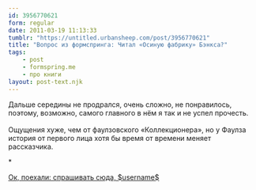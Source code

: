 ```yaml
---
id: 3956770621
form: regular
date: 2011-03-19 11:13:33
tumblr: "https://untitled.urbansheep.com/post/3956770621"
title: "Вопрос из формспринга: Читал «Осиную фабрику» Бэнкса?"
tags:
    - post
    - formspring.me
    - про книги
layout: post-text.njk
---
```


<p class="formspringmeAnswer">Дальше середины не продрался, очень сложно, не понравилось, поэтому, возможно, самого главного в нём я так и не успел прочесть.<br/><br/>
Ощущения хуже, чем от фаулзовского «Коллекционера», но у Фаулза история от первого лица хотя бы время от времени меняет рассказчика.</p>

<p>*</p>

<p class="formspringmeFooter">
    <a href="http://www.formspring.me/urbansheep?utm_medium=social&amp;utm_source=tumblr&amp;utm_campaign=shareanswer">Ок, поехали: спрашивать сюда, $username$</a>
</p>

